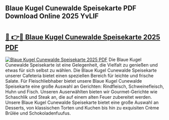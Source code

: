 ## Blaue Kugel Cunewalde Speisekarte PDF Download Online 2025 YvLIF

# <h2><a href="http://gcci5lc.nevu.top/?p=Blaue+Kugel+Cunewalde+Speisekarte">🔗 👉🔴 Blaue Kugel Cunewalde Speisekarte 2025 PDF</a></h2>

[![Blaue Kugel Cunewalde Speisekarte 2025 PDF](https://i.imgur.com/dBaPXMq.png)](http://gcci5lc.nevu.top/?p=Blaue+Kugel+Cunewalde+Speisekarte)
Die Blaue Kugel Cunewalde Speisekarte ist eine Gelegenheit, die Vielfalt zu genießen und etwas für sich selbst zu wählen. Die Blaue Kugel Cunewalde Speisekarte unserer Cafeteria bietet einen speziellen Bereich für leichte und frische Salate. Für Fleischliebhaber bietet unsere Blaue Kugel Cunewalde Speisekarte eine große Auswahl an Gerichten: Rindfleisch, Schweinefleisch, Huhn und Fisch. Unseren Auserwählten bieten wir Gourmet-Gerichte wie Schaschlik und Steak an, die auf einem alten Feuer zubereitet werden. Unsere Blaue Kugel Cunewalde Speisekarte bietet eine große Auswahl an Desserts, von klassischen Torten und Kuchen bis hin zu exquisiten Crème Brûlée und Schokoladenfuufus.
